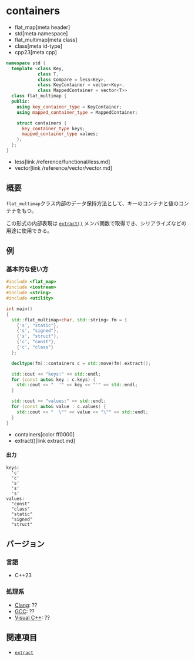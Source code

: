 # containers
* flat_map[meta header]
* std[meta namespace]
* flat_multimap[meta class]
* class[meta id-type]
* cpp23[meta cpp]

```cpp
namespace std {
  template <class Key,
            class T,
            class Compare = less<Key>,
            class KeyContainer = vector<Key>,
            class MappedContainer = vector<T>>
  class flat_multimap {
  public:
    using key_container_type = KeyContainer;
    using mapped_container_type = MappedContainer;

    struct containers {
      key_container_type keys;
      mapped_container_type values;
    };
  };
}
```
* less[link /reference/functional/less.md]
* vector[link /reference/vector/vector.md]

## 概要
`flat_multimap`クラス内部のデータ保持方法として、キーのコンテナと値のコンテナをもつ。

この形式の内部表現は [`extract()`](extract.md) メンバ関数で取得でき、シリアライズなどの用途に使用できる。


## 例
### 基本的な使い方
```cpp example
#include <flat_map>
#include <iostream>
#include <string>
#include <utility>

int main()
{
  std::flat_multimap<char, std::string> fm = {
    {'s', "static"},
    {'s', "signed"},
    {'s', "struct"},
    {'c', "const"},
    {'c', "class"}
  };

  decltype(fm)::containers c = std::move(fm).extract();

  std::cout << "keys:" << std::endl;
  for (const auto& key : c.keys) {
    std::cout << "  '" << key << "'" << std::endl;
  }

  std::cout << "values:" << std::endl;
  for (const auto& value : c.values) {
    std::cout << "  \"" << value << "\"" << std::endl;
  }
}
```
* containers[color ff0000]
* extract()[link extract.md]

#### 出力
```
keys:
  'c'
  'c'
  's'
  's'
  's'
values:
  "const"
  "class"
  "static"
  "signed"
  "struct"
```


## バージョン
### 言語
- C++23

### 処理系
- [Clang](/implementation.md#clang): ??
- [GCC](/implementation.md#gcc): ??
- [Visual C++](/implementation.md#visual_cpp): ??


## 関連項目
- [`extract`](extract.md)
